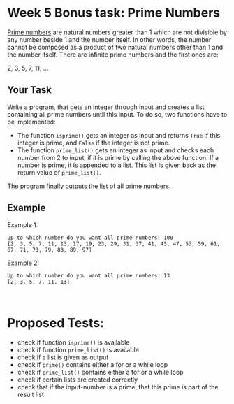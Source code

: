 # Week 5 Bonus task: Prime Numbers
[Prime numbers](https://en.wikipedia.org/wiki/Prime_number) are natural numbers greater than 1 which are not divisible by any number beside 1 and the number itself. In other words, the number cannot be composed as a product of two natural numbers other than 1 and the number itself. There are infinite prime numbers and the first ones are: 

   2, 3, 5, 7, 11, ...

## Your Task
Write a program, that gets an integer through input and creates a list containing all prime numbers until this input. To do so, two functions have to be implemented:

- The function `isprime()` gets an integer as input and returns `True` if this integer is prime, and `False` if the integer is not prime. 
- The function `prime_list()` gets an integer as input and checks each number from 2 to input, if it is prime by calling the above function. If a number is prime, it is appended to a list. This list is given back as the return value of `prime_list()`.

The program finally outputs the list of all prime numbers.

## Example
Example 1:

    Up to which number do you want all prime numbers: 100
    [2, 3, 5, 7, 11, 13, 17, 19, 23, 29, 31, 37, 41, 43, 47, 53, 59, 61, 67, 71, 73, 79, 83, 89, 97]

Example 2:

    Up to which number do you want all prime numbers: 13
    [2, 3, 5, 7, 11, 13]

​

# Proposed Tests:
- check if function `isprime()` is available
- check if function `prime_list()` is available
- check if a list is given as output
- check if `prime()` contains either a for or a while loop
- check if `prime_list()` contains either a for or a while loop
- check if certain lists are created correctly
- check that if the input-number is a prime, that this prime is part of the result list